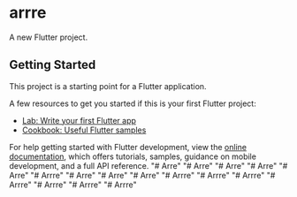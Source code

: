 # arrre

A new Flutter project.

## Getting Started

This project is a starting point for a Flutter application.

A few resources to get you started if this is your first Flutter project:

- [Lab: Write your first Flutter app](https://docs.flutter.dev/get-started/codelab)
- [Cookbook: Useful Flutter samples](https://docs.flutter.dev/cookbook)

For help getting started with Flutter development, view the
[online documentation](https://docs.flutter.dev/), which offers tutorials,
samples, guidance on mobile development, and a full API reference.
"# Arre" 
"# Arre" 
"# Arre" 
"# Arre" 
"# Arre" 
"# Arrre" 
"# Arre" 
"# Arre" 
"# Arre" 
"# Arrre" 
"# Arrre" 
"# Arrre" 
"# Arrre" 
"# Arrre" 
"# Arrre" 
"# Arrre" 
